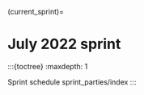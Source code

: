 (current_sprint)=
# July 2022 sprint

:::{toctree}
:maxdepth: 1

Sprint schedule <schedule>
sprint_parties/index
:::
